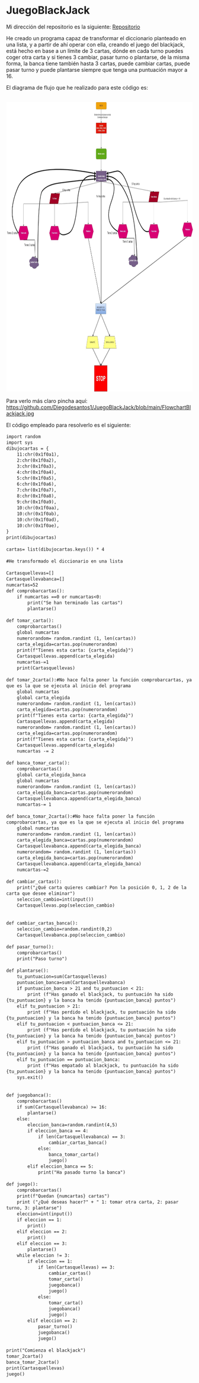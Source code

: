 # JuegoBlackJack

Mi dirección del repositorio es la siguiente: [Repositorio](https://github.com/Diegodesantos1/AdivineElNumero)

He creado un programa capaz de transformar el diccionario planteado en una lista, y a partir de ahí operar con ella, creando el juego del blackjack, está hecho en base a un límite de 3 cartas, dónde en cada turno puedes coger otra carta y si tienes 3 cambiar, pasar turno o plantarse, de la misma forma, la banca tiene también hasta 3 cartas, puede cambiar cartas, puede pasar turno y puede plantarse siempre que tenga una puntuación mayor a 16.

El diagrama de flujo que he realizado para este código es:

<br>
<img height="780" src="https://github.com/Diegodesantos1/JuegoBlackJack/blob/main/FlowchartBlackjack.jpg" />
<br>


Para verlo más claro pincha aquí: https://github.com/Diegodesantos1/JuegoBlackJack/blob/main/FlowchartBlackjack.jpg





El código empleado para resolverlo es el siguiente:

```
import random
import sys
dibujocartas = { 
    11:chr(0x1f0a1), 
    2:chr(0x1f0a2), 
    3:chr(0x1f0a3), 
    4:chr(0x1f0a4), 
    5:chr(0x1f0a5), 
    6:chr(0x1f0a6), 
    7:chr(0x1f0a7), 
    8:chr(0x1f0a8), 
    9:chr(0x1f0a9), 
    10:chr(0x1f0aa), 
    10:chr(0x1f0ab), 
    10:chr(0x1f0ad), 
    10:chr(0x1f0ae), 
}
print(dibujocartas)

cartas= list(dibujocartas.keys()) * 4

#He transformado el diccionario en una lista

Cartasquellevas=[]
Cartasquellevabanca=[]
numcartas=52
def comprobarcartas():
    if numcartas ==0 or numcartas<0:
        print("Se han terminado las cartas")
        plantarse()

def tomar_carta():
    comprobarcartas()
    global numcartas
    numerorandom= random.randint (1, len(cartas))
    carta_elegida=cartas.pop(numerorandom)
    print(f"Tienes esta carta: {carta_elegida}")
    Cartasquellevas.append(carta_elegida)
    numcartas-=1
    print(Cartasquellevas)

def tomar_2carta():#No hace falta poner la función comprobarcartas, ya que es la que se ejecuta al inicio del programa
    global numcartas
    global carta_elegida
    numerorandom= random.randint (1, len(cartas))
    carta_elegida=cartas.pop(numerorandom)
    print(f"Tienes esta carta: {carta_elegida}")
    Cartasquellevas.append(carta_elegida)
    numerorandom= random.randint (1, len(cartas))
    carta_elegida=cartas.pop(numerorandom)
    print(f"Tienes esta carta: {carta_elegida}")
    Cartasquellevas.append(carta_elegida)
    numcartas -= 2

def banca_tomar_carta():
    comprobarcartas()
    global carta_elegida_banca
    global numcartas
    numerorandom= random.randint (1, len(cartas))
    carta_elegida_banca=cartas.pop(numerorandom)
    Cartasquellevabanca.append(carta_elegida_banca)
    numcartas-= 1

def banca_tomar_2carta():#No hace falta poner la función comprobarcartas, ya que es la que se ejecuta al inicio del programa
    global numcartas
    numerorandom= random.randint (1, len(cartas))
    carta_elegida_banca=cartas.pop(numerorandom)
    Cartasquellevabanca.append(carta_elegida_banca)
    numerorandom= random.randint (1, len(cartas))
    carta_elegida_banca=cartas.pop(numerorandom)
    Cartasquellevabanca.append(carta_elegida_banca)
    numcartas-=2

def cambiar_cartas():
    print("¿Qué carta quieres cambiar? Pon la posición 0, 1, 2 de la carta que desee eliminar")
    seleccion_cambio=int(input())
    Cartasquellevas.pop(seleccion_cambio)


def cambiar_cartas_banca():
    seleccion_cambio=random.randint(0,2)
    Cartasquellevabanca.pop(seleccion_cambio)

def pasar_turno():
    comprobarcartas()
    print("Paso turno")

def plantarse():
    tu_puntuacion=sum(Cartasquellevas)
    puntuacion_banca=sum(Cartasquellevabanca)
    if puntuacion_banca > 21 and tu_puntuacion < 21:
        print (f"Has ganado el blackjack, tu puntuación ha sido {tu_puntuacion} y la banca ha tenido {puntuacion_banca} puntos")
    elif tu_puntuacion > 21:
        print (f"Has perdido el blackjack, tu puntuación ha sido {tu_puntuacion} y la banca ha tenido {puntuacion_banca} puntos")
    elif tu_puntuacion < puntuacion_banca <= 21:
        print (f"Has perdido el blackjack, tu puntuación ha sido {tu_puntuacion} y la banca ha tenido {puntuacion_banca} puntos")
    elif tu_puntuacion > puntuacion_banca and tu_puntuacion <= 21:
        print (f"Has ganado el blackjack, tu puntuación ha sido {tu_puntuacion} y la banca ha tenido {puntuacion_banca} puntos")
    elif tu_puntuacion == puntuacion_banca:
        print (f"Has empatado al blackjack, tu puntuación ha sido {tu_puntuacion} y la banca ha tenido {puntuacion_banca} puntos")
    sys.exit()


def juegobanca():
    comprobarcartas()
    if sum(Cartasquellevabanca) >= 16:
        plantarse()
    else:
        eleccion_banca=random.randint(4,5)
        if eleccion_banca == 4:
            if len(Cartasquellevabanca) == 3:
                cambiar_cartas_banca()
            else:
                banca_tomar_carta()
                juego()
        elif eleccion_banca == 5:
            print("Ha pasado turno la banca")

def juego():
    comprobarcartas()
    print(f"Quedan {numcartas} cartas")
    print ("¿Qué deseas hacer?" + " 1: tomar otra carta, 2: pasar turno, 3: plantarse")
    eleccion=int(input())
    if eleccion == 1:
        print()
    elif eleccion == 2:
        print()
    elif eleccion == 3:
        plantarse()
    while eleccion != 3:
        if eleccion == 1:
            if len(Cartasquellevas) == 3:
                cambiar_cartas()
                tomar_carta()
                juegobanca()
                juego()
            else:
                tomar_carta()
                juegobanca()
                juego()
        elif eleccion == 2:
            pasar_turno()
            juegobanca()
            juego()

print("Comienza el blackjack")
tomar_2carta()
banca_tomar_2carta()
print(Cartasquellevas)
juego()
